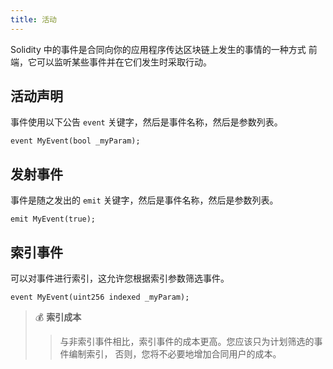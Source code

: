 ```yaml
---
title: 活动
---
```


Solidity 中的事件是合同向你的应用程序传达区块链上发生的事情的一种方式
前端，它可以监听某些事件并在它们发生时采取行动。

## 活动声明

事件使用以下公告 `event` 关键字，然后是事件名称，然后是参数列表。

```solidity
event MyEvent(bool _myParam);
```

## 发射事件

事件是随之发出的 `emit` 关键字，然后是事件名称，然后是参数列表。

```solidity
emit MyEvent(true);
```

## 索引事件

可以对事件进行索引，这允许您根据索引参数筛选事件。

```solidity
event MyEvent(uint256 indexed _myParam);
```

>💰 **索引成本**
>>与非索引事件相比，索引事件的成本更高。您应该只为计划筛选的事件编制索引，
>否则，您将不必要地增加合同用户的成本。

